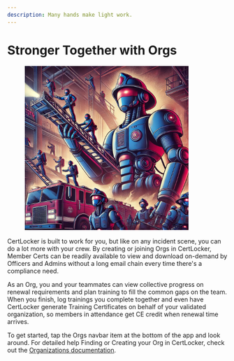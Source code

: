 ```yaml
---
description: Many hands make light work.
---
```


# Stronger Together with Orgs

<figure><img src="../.gitbook/assets/CertBot_team.png" alt="" width="375"><figcaption></figcaption></figure>

CertLocker is built to work for you, but like on any incident scene, you can do a lot more with your crew. By creating or joining Orgs in CertLocker, Member Certs can be readily available to view and download on-demand by Officers and Admins without a long email chain every time there's a compliance need.

As an Org, you and your teammates can view collective progress on renewal requirements and plan training to fill the common gaps on the team. When you finish, log trainings you complete together and even have CertLocker generate Training Certificates on behalf of your validated organization, so members in attendance get CE credit when renewal time arrives.

To get started, tap the Orgs navbar item at the bottom of the app and look around. For detailed help Finding or Creating your Org in CertLocker, check out the [Organizations documentation](../organizations/orgs.md).
